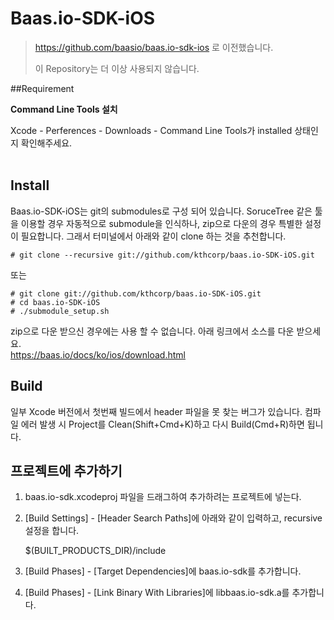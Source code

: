 # Baas.io-SDK-iOS 

> https://github.com/baasio/baas.io-sdk-ios 로 이전했습니다.
>
> 이 Repository는 더 이상 사용되지 않습니다.

##Requirement 

**Command Line Tools 설치**

Xcode - Perferences - Downloads - Command Line Tools가 installed 상태인지 확인해주세요. 
<br>
<br>
## Install
Baas.io-SDK-iOS는 git의 submodules로 구성 되어 있습니다. SoruceTree 같은 툴을 이용할 경우 자동적으로 submodule을 인식하나, zip으로 다운의 경우 특별한 설정이 필요합니다. 그래서 터미널에서 아래와 같이 clone 하는 것을 추천합니다.

	# git clone --recursive git://github.com/kthcorp/baas.io-SDK-iOS.git

또는

	# git clone git://github.com/kthcorp/baas.io-SDK-iOS.git
	# cd baas.io-SDK-iOS
	# ./submodule_setup.sh

zip으로 다운 받으신 경우에는 사용 할 수 없습니다. 아래 링크에서 소스를 다운 받으세요.
<br>
https://baas.io/docs/ko/ios/download.html

## Build
일부 Xcode 버전에서 첫번째 빌드에서 header 파일을 못 찾는 버그가 있습니다. 컴파일 에러 발생 시 Project를 Clean(Shift+Cmd+K)하고 다시 Build(Cmd+R)하면 됩니다.


## 프로젝트에 추가하기
1. baas.io-sdk.xcodeproj 파일을 드래그하여 추가하려는 프로젝트에 넣는다.
2. [Build Settings] - [Header Search Paths]에 아래와 같이 입력하고, recursive 설정을 합니다.
	
	$(BUILT_PRODUCTS_DIR)/include


3. [Build Phases] - [Target Dependencies]에 baas.io-sdk를 추가합니다.
4. [Build Phases] - [Link Binary With Libraries]에 libbaas.io-sdk.a를 추가합니다.
